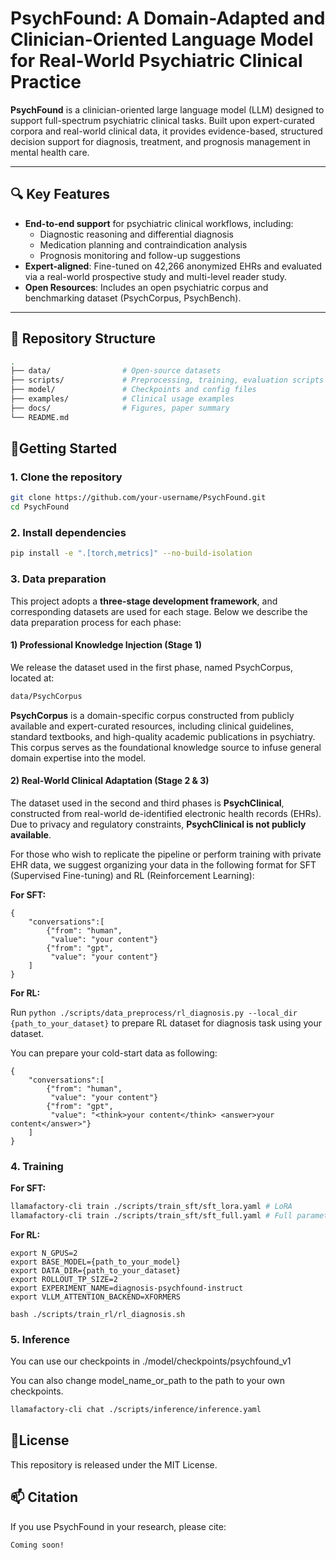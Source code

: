 # PsychFound: A Domain-Adapted and Clinician-Oriented Language Model for Real-World Psychiatric Clinical Practice

**PsychFound** is a clinician-oriented large language model (LLM) designed to support full-spectrum psychiatric clinical tasks. Built upon expert-curated corpora and real-world clinical data, it provides evidence-based, structured decision support for diagnosis, treatment, and prognosis management in mental health care.

---

## 🔍 Key Features

- **End-to-end support** for psychiatric clinical workflows, including:
  - Diagnostic reasoning and differential diagnosis
  - Medication planning and contraindication analysis
  - Prognosis monitoring and follow-up suggestions
- **Expert-aligned**: Fine-tuned on 42,266 anonymized EHRs and evaluated via a real-world prospective study and multi-level reader study.
- **Open Resources**: Includes an open psychiatric corpus and benchmarking dataset (PsychCorpus, PsychBench).

---

## 📁 Repository Structure

```bash
.
├── data/                # Open-source datasets
├── scripts/             # Preprocessing, training, evaluation scripts
├── model/               # Checkpoints and config files
├── examples/            # Clinical usage examples
├── docs/                # Figures, paper summary
└── README.md
```

## 🚀Getting Started

### 1. Clone the repository

```bash
git clone https://github.com/your-username/PsychFound.git
cd PsychFound
```

### 2. Install dependencies

```bash
pip install -e ".[torch,metrics]" --no-build-isolation
```

### 3. Data preparation

This project adopts a **three-stage development framework**, and corresponding datasets are used for each stage. Below we describe the data preparation process for each phase:

#### 1) Professional Knowledge Injection (Stage 1)

We release the dataset used in the first phase, named PsychCorpus, located at:

```bash
data/PsychCorpus
```

**PsychCorpus** is a domain-specific corpus constructed from publicly available and expert-curated resources, including clinical guidelines, standard textbooks, and high-quality academic publications in psychiatry. This corpus serves as the foundational knowledge source to infuse general domain expertise into the model.

#### 2) Real-World Clinical Adaptation (Stage 2 & 3)

The dataset used in the second and third phases is **PsychClinical**, constructed from real-world de-identified electronic health records (EHRs). Due to privacy and regulatory constraints, **PsychClinical is not publicly available**.

For those who wish to replicate the pipeline or perform training with private EHR data, we suggest organizing your data in the following format for SFT (Supervised Fine-tuning) and RL (Reinforcement Learning):

**For SFT:**

```
{
	"conversations":[
		{"from": "human",
		 "value": "your content"}
		{"from": "gpt",
		 "value": "your content"}
	]
}
```

**For RL:**

Run `python ./scripts/data_preprocess/rl_diagnosis.py --local_dir {path_to_your_dataset}` to prepare RL dataset for diagnosis task using your dataset.

You can prepare your cold-start data as following:

```
{
	"conversations":[
		{"from": "human",
		 "value": "your content"}
		{"from": "gpt",
		 "value": "<think>your content</think> <answer>your content</answer>"}
	]
}
```

### 4. Training 

**For SFT:**

```bash
llamafactory-cli train ./scripts/train_sft/sft_lora.yaml # LoRA
llamafactory-cli train ./scripts/train_sft/sft_full.yaml # Full parameters
```

**For RL:**

```
export N_GPUS=2
export BASE_MODEL={path_to_your_model}
export DATA_DIR={path_to_your_dataset}
export ROLLOUT_TP_SIZE=2
export EXPERIMENT_NAME=diagnosis-psychfound-instruct
export VLLM_ATTENTION_BACKEND=XFORMERS

bash ./scripts/train_rl/rl_diagnosis.sh
```

### 5. Inference

You can use our checkpoints in ./model/checkpoints/psychfound_v1

You can also change model_name_or_path to the path to your own checkpoints.

```bash
llamafactory-cli chat ./scripts/inference/inference.yaml
```

## 📄License

This repository is released under the MIT License.

## 📫 Citation

If you use PsychFound in your research, please cite:

```
Coming soon!
```


